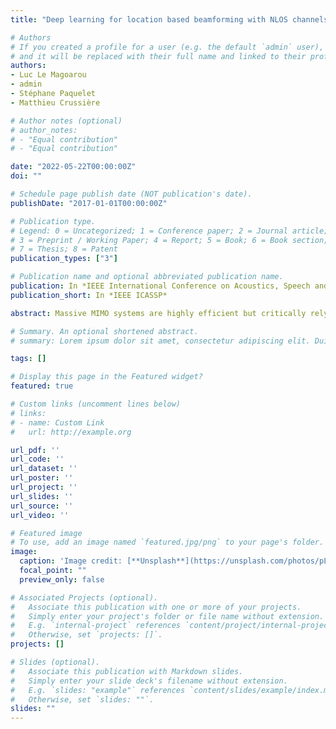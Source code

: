 ```yaml
---
title: "Deep learning for location based beamforming with NLOS channels"

# Authors
# If you created a profile for a user (e.g. the default `admin` user), write the username (folder name) here 
# and it will be replaced with their full name and linked to their profile.
authors:
- Luc Le Magoarou
- admin
- Stéphane Paquelet
- Matthieu Crussière

# Author notes (optional)
# author_notes:
# - "Equal contribution"
# - "Equal contribution"

date: "2022-05-22T00:00:00Z"
doi: ""

# Schedule page publish date (NOT publication's date).
publishDate: "2017-01-01T00:00:00Z"

# Publication type.
# Legend: 0 = Uncategorized; 1 = Conference paper; 2 = Journal article;
# 3 = Preprint / Working Paper; 4 = Report; 5 = Book; 6 = Book section;
# 7 = Thesis; 8 = Patent
publication_types: ["3"]

# Publication name and optional abbreviated publication name.
publication: In *IEEE International Conference on Acoustics, Speech and Signal Processing*
publication_short: In *IEEE ICASSP*

abstract: Massive MIMO systems are highly efficient but critically rely on accurate channel state information (CSI) at the base station in order to determine appropriate precoders. CSI acquisition requires sending pilot symbols which induce an important overhead. In this paper, a method whose objective is to determine an appropriate precoder from the knowledge of the user's location only is proposed. Such a way to determine precoders is known as location based beamforming. It allows to reduce or even eliminate the need for pilot symbols, depending on how the location is obtained. the proposed method learns a direct mapping from location to precoder in a supervised way. It involves a neural network with a specific structure based on random Fourier features allowing to learn functions containing high spatial frequencies. It is assessed empirically and yields promising results on realistic synthetic channels. As opposed to previously proposed methods, it allows to handle both line-of-sight (LOS) and non-line-of-sight (NLOS) channels.

# Summary. An optional shortened abstract.
# summary: Lorem ipsum dolor sit amet, consectetur adipiscing elit. Duis posuere tellus ac convallis placerat. Proin tincidunt magna sed ex sollicitudin condimentum.

tags: []

# Display this page in the Featured widget?
featured: true

# Custom links (uncomment lines below)
# links:
# - name: Custom Link
#   url: http://example.org

url_pdf: ''
url_code: ''
url_dataset: ''
url_poster: ''
url_project: ''
url_slides: ''
url_source: ''
url_video: ''

# Featured image
# To use, add an image named `featured.jpg/png` to your page's folder. 
image:
  caption: 'Image credit: [**Unsplash**](https://unsplash.com/photos/pLCdAaMFLTE)'
  focal_point: ""
  preview_only: false

# Associated Projects (optional).
#   Associate this publication with one or more of your projects.
#   Simply enter your project's folder or file name without extension.
#   E.g. `internal-project` references `content/project/internal-project/index.md`.
#   Otherwise, set `projects: []`.
projects: []

# Slides (optional).
#   Associate this publication with Markdown slides.
#   Simply enter your slide deck's filename without extension.
#   E.g. `slides: "example"` references `content/slides/example/index.md`.
#   Otherwise, set `slides: ""`.
slides: ""
---
```


<!-- {{% callout note %}}
Click the *Cite* button above to demo the feature to enable visitors to import publication metadata into their reference management software.
{{% /callout %}}

{{% callout note %}}
Create your slides in Markdown - click the *Slides* button to check out the example.
{{% /callout %}}

Supplementary notes can be added here, including [code, math, and images](https://wowchemy.com/docs/writing-markdown-latex/). -->
